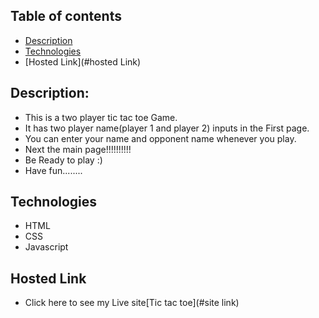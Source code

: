 ## Table of contents
* [Description](#description)
* [Technologies](#technologies)
* [Hosted Link](#hosted Link)

## Description:

 * This is  a two player tic tac toe  Game.
 * It has two player name(player 1 and player 2) inputs in the First page.
 * You can enter your name and opponent name whenever you play.
 * Next the main page!!!!!!!!!!
 * Be Ready to play :)
 * Have fun........
 
 ## Technologies
 
 * HTML
 * CSS
 * Javascript
 

## Hosted Link
* Click here to see my Live site[Tic tac toe](#site link)
